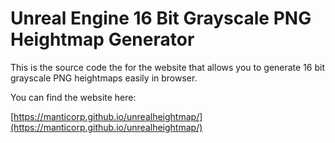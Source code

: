# Unreal Engine 16 Bit Grayscale PNG Heightmap Generator

This is the source code the for the website that allows you to generate 16 bit grayscale PNG heightmaps easily in browser.

You can find the website here:

[https://manticorp.github.io/unrealheightmap/](https://manticorp.github.io/unrealheightmap/)
